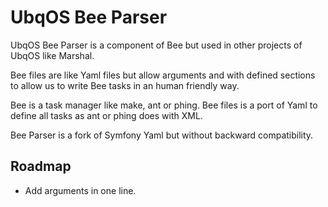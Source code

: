 # UbqOS Bee Parser

UbqOS Bee Parser is a component of Bee but used in
 other projects of UbqOS like Marshal.

Bee files are like Yaml files but allow arguments
and with defined sections to allow us to write Bee tasks
in an human friendly way.

Bee is a task manager like make, ant or phing.
Bee files is a port of Yaml to define all tasks
as ant or phing does with XML.

Bee Parser is a fork of Symfony Yaml
but without backward compatibility.


## Roadmap

- Add arguments in one line.


